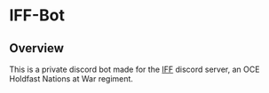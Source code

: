 # IFF-Bot
## Overview
This is a private discord bot made for the [IFF](discord.gg/iff) discord server, an OCE Holdfast Nations at War regiment.
